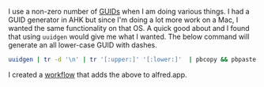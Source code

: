 I use a non-zero number of [GUIDs](https://en.wikipedia.org/wiki/Universally_unique_identifier) when I am doing various things.  I had a GUID generator in AHK but since I'm doing a lot more work on a Mac, I wanted the same functionality on that OS.  A quick good about and I found that using `uuidgen` would give me what I wanted.  The below command will generate an all lower-case GUID with dashes.

```bash
uuidgen | tr -d '\n' | tr '[:upper:]' '[:lower:]'  | pbcopy && pbpaste && echo
```

I created a [workflow](./GenerateGUID.alfredworkflow) that adds the above to alfred.app.  
